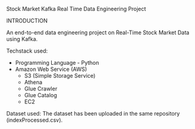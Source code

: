 Stock Market Kafka Real Time Data Engineering Project


INTRODUCTION

An end-to-end data engineering project on Real-Time Stock Market Data using Kafka.

Techstack used:
* Programming Language - Python
* Amazon Web Service (AWS)
  * S3 (Simple Storage Service)
  * Athena
  * Glue Crawler
  * Glue Catalog
  * EC2

Dataset used:
The dataset has been uploaded in the same repository (indexProcessed.csv).